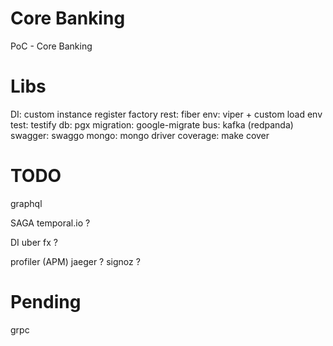 # Core Banking

PoC - Core Banking

# Libs

DI: custom instance register factory
rest: fiber
env: viper + custom load env
test: testify
db: pgx
migration: google-migrate
bus: kafka (redpanda)
swagger: swaggo
mongo: mongo driver
coverage: make cover

# TODO

graphql

SAGA
    temporal.io ?

DI
    uber fx ?

profiler (APM)
    jaeger ?
    signoz ?


# Pending

grpc

